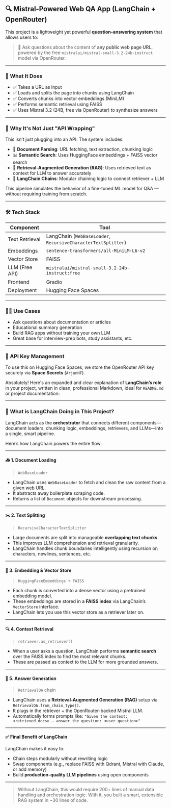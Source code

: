 ## 🔍 Mistral-Powered Web QA App (LangChain + OpenRouter)

This project is a lightweight yet powerful **question-answering system** that allows users to:

> 🧠 Ask questions about the content of **any public web page URL**, powered by the free `mistralai/mistral-small-3.2-24b-instruct` model via OpenRouter.

---

### 🚀 What It Does

* ✅ Takes a URL as input
* ✅ Loads and splits the page into chunks using LangChain
* ✅ Converts chunks into vector embeddings (MiniLM)
* ✅ Performs semantic retrieval using FAISS
* ✅ Uses Mistral 3.2 (24B, free via OpenRouter) to synthesize answers

---

### 🧠 Why It's Not Just "API Wrapping"

This isn’t just plugging into an API. The system includes:

* 📄 **Document Parsing**: URL fetching, text extraction, chunking logic
* 📊 **Semantic Search**: Uses HuggingFace embeddings + FAISS vector search
* 🔄 **Retrieval-Augmented Generation (RAG)**: Uses retrieved text as context for LLM to answer accurately
* 🧩 **LangChain Chains**: Modular chaining logic to connect retriever + LLM

This pipeline simulates the behavior of a fine-tuned ML model for Q\&A — without requiring training from scratch.

---

### 🛠️ Tech Stack

| Component      | Tool                                                                                    |
| -------------- | --------------------------------------------------------------------------------------- |
| Text Retrieval | LangChain (`WebBaseLoader`, `RecursiveCharacterTextSplitter`)                           |
| Embeddings     | `sentence-transformers/all-MiniLM-L6-v2`                                                |
| Vector Store   | FAISS                                                                                   |
| LLM (Free API) | `mistralai/mistral-small-3.2-24b-instruct:free`                                         |
| Frontend       | Gradio                                                                                  |
| Deployment     | Hugging Face Spaces                                                                     |

---

### 🧑‍💻 Use Cases

* Ask questions about documentation or articles
* Educational summary generation
* Build RAG apps without training your own LLM
* Great base for interview-prep bots, study assistants, etc.

---

### 🔐 API Key Management

To use this on Hugging Face Spaces, we store the OpenRouter API key securely via **Space Secrets** (`ArjunHF`).

Absolutely! Here's an expanded and clear explanation of **LangChain’s role** in your project, written in clean, professional Markdown, ideal for `README.md` or project documentation:

---

### 🔗 What is LangChain Doing in This Project?

LangChain acts as the **orchestrator** that connects different components—document loaders, chunking logic, embeddings, retrievers, and LLMs—into a single, smart pipeline.

Here’s how LangChain powers the entire flow:

---

#### 📥 1. **Document Loading**

> `WebBaseLoader`

* LangChain uses `WebBaseLoader` to fetch and clean the raw content from a given web URL.
* It abstracts away boilerplate scraping code.
* Returns a list of `Document` objects for downstream processing.

---

#### ✂️ 2. **Text Splitting**

> `RecursiveCharacterTextSplitter`

* Large documents are split into manageable **overlapping text chunks**.
* This improves LLM comprehension and retrieval granularity.
* LangChain handles chunk boundaries intelligently using recursion on characters, newlines, sentences, etc.

---

#### 🧠 3. **Embedding & Vector Store**

> `HuggingFaceEmbeddings + FAISS`

* Each chunk is converted into a dense vector using a pretrained embedding model.
* These embeddings are stored in a **FAISS index** via LangChain’s `VectorStore` interface.
* LangChain lets you use this vector store as a retriever later on.

---

#### 🔍 4. **Context Retrieval**

> `retriever.as_retriever()`

* When a user asks a question, LangChain performs **semantic search** over the FAISS index to find the most relevant chunks.
* These are passed as context to the LLM for more grounded answers.

---

#### 🧠 5. **Answer Generation**

> `RetrievalQA` chain

* LangChain uses a **Retrieval-Augmented Generation (RAG)** setup via `RetrievalQA.from_chain_type()`.
* It plugs in the retriever + the OpenRouter-backed Mistral LLM.
* Automatically forms prompts like:
  `"Given the context: <retrieved_docs> — answer the question: <user_question>"`

---

#### ✅ Final Benefit of LangChain

LangChain makes it easy to:

* Chain steps modularly without rewriting logic
* Swap components (e.g., replace FAISS with Qdrant, Mistral with Claude, or add memory)
* Build **production-quality LLM pipelines** using open components

---

> Without LangChain, this would require 200+ lines of manual data handling and orchestration logic. With it, you built a smart, extensible RAG system in \~30 lines of code.
